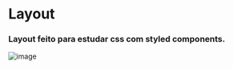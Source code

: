 # Layout

### Layout feito para estudar css com styled components.

![image](https://user-images.githubusercontent.com/27930968/194200788-575fb503-3e18-436c-b8a9-b77a4ae7ff9f.png)
